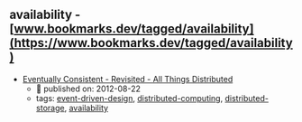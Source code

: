 availability - [www.bookmarks.dev/tagged/availability](https://www.bookmarks.dev/tagged/availability)
---
* [Eventually Consistent - Revisited - All Things Distributed](https://www.allthingsdistributed.com/2008/12/eventually_consistent.html)
    * :calendar: published on: 2012-08-22
    * tags: [event-driven-design](../tags/event-driven-design.md), [distributed-computing](../tags/distributed-computing.md), [distributed-storage](../tags/distributed-storage.md), [availability](../tags/availability.md)
